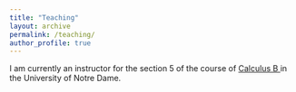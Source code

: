 ```yaml
---
title: "Teaching"
layout: archive
permalink: /teaching/
author_profile: true
---
```


I am currently an instructor for the section 5 of the course of <a href="https://www3.nd.edu/~m10360/">Calculus B </a>in the University of Notre Dame.
